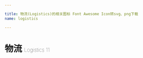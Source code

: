 ```yaml
---

title: 物流(Logistics)的相关图标 Font Awesome Icon转svg、png下载
name: logistics

---
```


# 物流  <small style="font-size: 60%;font-weight: 100">Logistics <span class="badge-secondary badge">11</span> </small>

<search tag="logistics" :max="0"/>



